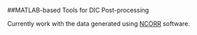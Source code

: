 ##MATLAB-based Tools for DIC Post-processing

Currently work with the data generated using [NCORR](http://www.ncorr.com) software.


